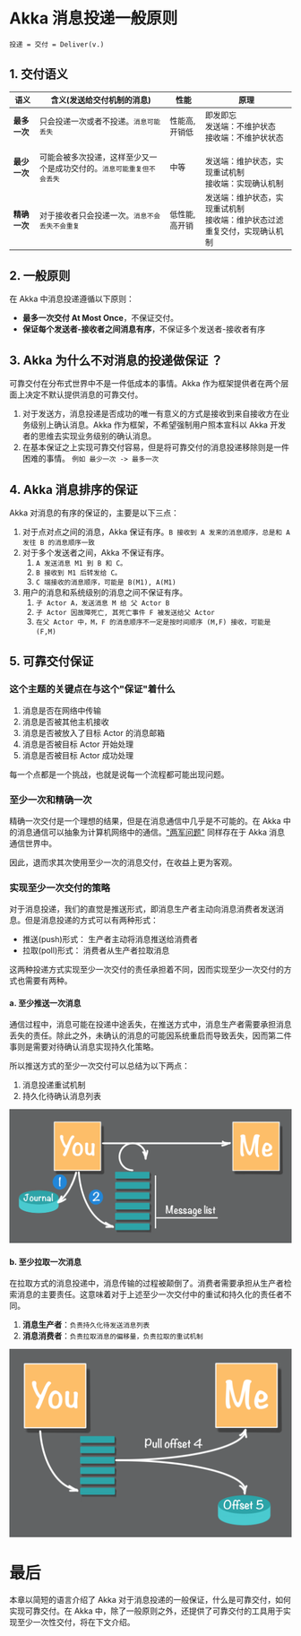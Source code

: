 # Akka 消息投递一般原则

    投递 = 交付 = Deliver(v.)

## 1. 交付语义

| 语义 | 含义(发送给交付机制的消息) | 性能 | 原理 |
| ------ | ------ |------ |------ |
| **最多一次** | 只会投递一次或者不投递。`消息可能丢失` | 性能高,开销低 | 即发即忘 <br>  发送端：不维护状态 <br> 接收端：不维护状状态|
| **最少一次** | 可能会被多次投递，这样至少又一个是成功交付的。`消息可能重复但不会丢失` | 中等 | <br>  发送端：维护状态，实现重试机制 <br> 接收端：实现确认机制 |
| **精确一次** | 对于接收者只会投递一次。`消息不会丢失不会重复` | 低性能,高开销 |  发送端：维护状态，实现重试机制 <br> 接收端：维护状态过滤重复交付，实现确认机制|

## 2. 一般原则

在 Akka 中消息投递遵循以下原则：

- **最多一次交付 At Most Once**，不保证交付。
- **保证每个发送者-接收者之间消息有序**，不保证多个发送者-接收者有序

## 3. Akka 为什么不对消息的投递做保证 ？

可靠交付在分布式世界中不是一件低成本的事情。Akka 作为框架提供者在两个层面上决定不默认提供消息的可靠交付。

1. 对于发送方，消息投递是否成功的唯一有意义的方式是接收到来自接收方在业务级别上确认消息。Akka 作为框架，不希望强制用户照本宣科以 Akka 开发者的思维去实现业务级别的确认消息。
2. 在基本保证之上实现可靠交付容易，但是将可靠交付的消息投递移除则是一件困难的事情。 `例如 最少一次 -> 最多一次`

## 4. Akka 消息排序的保证

Akka 对消息的有序的保证的，主要是以下三点：

1. 对于点对点之间的消息，Akka 保证有序。`B 接收到 A 发来的消息顺序，总是和 A 发往 B 的消息顺序一致` 
2. 对于多个发送者之间，Akka 不保证有序。
   1. `A 发送消息 M1 到 B 和 C。`
   2. `B 接收到 M1 后转发给 C。`
   3. `C 端接收的消息顺序，可能是 B(M1), A(M1)`
3. 用户的消息和系统级别的消息之间不保证有序。
   1. `子 Actor A，发送消息 M 给 父 Actor B`
   2. `子 Actor 因故障死亡, 其死亡事件 F 被发送给父 Actor `
   3. `在父 Actor 中，M，F 的消息顺序不一定是按时间顺序 (M,F) 接收，可能是 (F,M)`
   
## 5. 可靠交付保证

### 这个主题的关键点在与这个"保证"着什么

1. 消息是否在网络中传输
2. 消息是否被其他主机接收
3. 消息是否被放入了目标 Actor 的消息邮箱
4. 消息是否被目标 Actor 开始处理
5. 消息是否被目标 Actor 成功处理

每一个点都是一个挑战，也就是说每一个流程都可能出现问题。

### 至少一次和精确一次

精确一次交付是一个理想的结果，但是在消息通信中几乎是不可能的。在 Akka 中的消息通信可以抽象为计算机网络中的通信。["两军问题"](https://en.wikipedia.org/wiki/Two_Generals%27_Problem) 同样存在于 Akka 消息通信世界中。

因此，退而求其次使用至少一次的消息交付，在收益上更为客观。

### 实现至少一次交付的策略

对于消息投递，我们的直觉是推送形式，即消息生产者主动向消息消费者发送消息。但是消息投递的方式可以有两种形式：

- 推送(push)形式： 生产者主动将消息推送给消费者
- 拉取(poll)形式： 消费者从生产者拉取消息

这两种投递方式实现至少一次交付的责任承担着不同，因而实现至少一次交付的方式也需要有两种。

#### a. 至少推送一次消息

通信过程中，消息可能在投递中途丢失，在推送方式中，消息生产者需要承担消息丢失的责任。除此之外，未确认的消息的可能因系统重启而导致丢失，因而第二件事则是需要对待确认消息实现持久化策略。

所以推送方式的至少一次交付可以总结为以下两点：

1. 消息投递重试机制
2. 持久化待确认消息列表

![push-at-least-once.png](/img/push-at-least-once.png)

#### b. 至少拉取一次消息

在拉取方式的消息投递中，消息传输的过程被颠倒了。消费者需要承担从生产者检索消息的主要责任。这意味着对于上述至少一次交付中的重试和持久化的责任者不同。

1. **消息生产者**：`负责持久化待发送消息列表`
2. **消息消费者**：`负责拉取消息的偏移量，负责拉取的重试机制`

![poll-at-least-once.png](/img/poll-at-least-once.png)

# 最后

本章以简短的语言介绍了 Akka 对于消息投递的一般保证，什么是可靠交付，如何实现可靠交付。在 Akka 中，除了一般原则之外，还提供了可靠交付的工具用于实现至少一次性交付，将在下文介绍。
